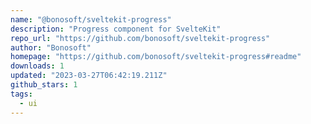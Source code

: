 ```yaml
---
name: "@bonosoft/sveltekit-progress"
description: "Progress component for SvelteKit"
repo_url: "https://github.com/bonosoft/sveltekit-progress"
author: "Bonosoft"
homepage: "https://github.com/bonosoft/sveltekit-progress#readme"
downloads: 1
updated: "2023-03-27T06:42:19.211Z"
github_stars: 1
tags: 
  - ui
---
```


